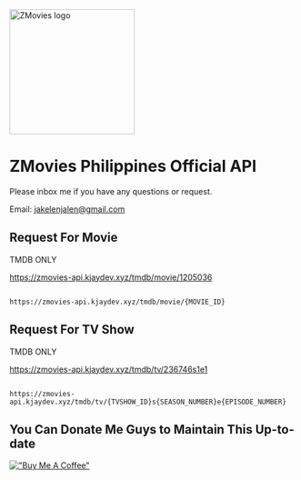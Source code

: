 <img src="https://jakelen61732.github.io/jakelen61732/zmovies/assets/images/zmovies_icon.webp" alt="ZMovies logo" width="220" height="220">

ZMovies Philippines Official API
================

Please inbox me if you have any questions or request.

Email: <a href="mailto:jakelenjalen@gmail.com">jakelenjalen@gmail.com</a>

Request For Movie
-------------

TMDB ONLY

<a href="https://zmovies-api.kjaydev.xyz/tmdb/movie/1205036">https://zmovies-api.kjaydev.xyz/tmdb/movie/1205036</a>
```

https://zmovies-api.kjaydev.xyz/tmdb/movie/{MOVIE_ID}

```

Request For TV Show
-------------

TMDB ONLY

<a href="https://zmovies-api.kjaydev.xyz/tmdb/tv/236746s1e1">https://zmovies-api.kjaydev.xyz/tmdb/tv/236746s1e1</a>
```

https://zmovies-api.kjaydev.xyz/tmdb/tv/{TVSHOW_ID}s{SEASON_NUMBER}e{EPISODE_NUMBER}

```

You Can Donate Me Guys to Maintain This Up-to-date
-------------
[!["Buy Me A Coffee"](https://www.buymeacoffee.com/assets/img/custom_images/orange_img.png)](https://google.com)
